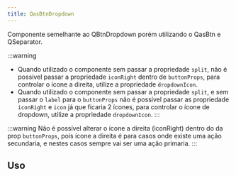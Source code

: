 ```yaml
---
title: QasBtnDropdown
---
```


Componente semelhante ao QBtnDropdown porém utilizando o QasBtn e QSeparator.

<doc-api file="btn-dropdown/QasBtnDropdown" name="QasBtnDropdown" />

:::warning
- Quando utilizado o componente sem passar a propriedade `split`, não é possível passar a propriedade `iconRight` dentro de `buttonProps`, para controlar o ícone a direita, utilize a propriedade `dropdownIcon`.
- Quando utilizado o componente sem passar a propriedade `split`, e sem passar o `label` para o `buttonProps` não é possível passar as propriedade `iconRight` e `icon` já que ficaria 2 ícones, para controlar o ícone de dropdown, utilize a propriedade `dropdownIcon`.
:::

:::warning
Não é possível alterar o ícone a direita (iconRight) dentro do da prop `buttonProps`, pois ícone a direita é para casos onde existe uma ação secundaria, e nestes casos sempre vai ser uma ação primaria.
:::

## Uso

<doc-example file="QasBtnDropdown/Basic" title='Básico' />
<doc-example file="QasBtnDropdown/ExWithSplit" title='Uso com divisão' />
<doc-example file="QasBtnDropdown/ExWithMenuPadding" title='Uso com padding no dropdown menu' />
<doc-example file="QasBtnDropdown/ExWithLeftButtonSlot" title='Uso do slot do botão a esquerda' />
<doc-example file="QasBtnDropdown/ExWithClickEvent" title='Uso do evento de click' />
